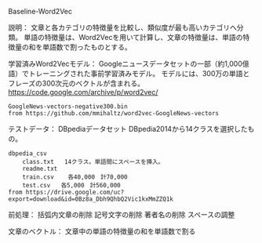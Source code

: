 Baseline-Word2Vec

説明：
    文章と各カテゴリの特徴量を比較し、類似度が最も高いカテゴリへ分類。
    単語の特徴量は、Word2Vecを用いて計算し、文章の特徴量は、単語の特徴量の和を単語数で割ったものとする。

学習済みWord2Vecモデル：
    Googleニュースデータセットの一部（約1,000億語）でトレーニングされた事前学習済みモデル。
    モデルには、300万の単語とフレーズの300次元のベクトルが含まれる。
    https://code.google.com/archive/p/word2vec/

    GoogleNews-vectors-negative300.bin
    from https://github.com/mmihaltz/word2vec-GoogleNews-vectors

テストデータ：
    DBpediaデータセット
    DBpedia2014から14クラスを選択したもの。

    dbpedia_csv
        class.txt   14クラス。単語間にスペースを挿入。
        readme.txt
        train.csv    各40,000　計70,000
        test.csv   各5,000　計560,000
    from https://drive.google.com/uc?export=download&id=0Bz8a_Dbh9QhbQ2Vic1kxMmZZQ1k
    
前処理：
    括弧内文章の削除
    記号文字の削除
    著者名の削除
    スペースの調整

文章のベクトル：
    文章中の単語の特徴量の和を単語数で割る



